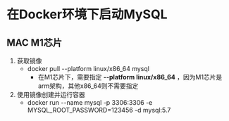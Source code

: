 # 在Docker环境下启动MySQL
## MAC M1芯片
  1. 获取镜像
      + docker pull --platform linux/x86_64 mysql 
         - 在M1芯片下，需要指定 **--platform linux/x86_64** ，因为M1芯片是arm架构，其他x86_64则不需要指定
  2. 使用镜像创建并运行容器
      + docker run --name mysql -p 3306:3306 -e MYSQL_ROOT_PASSWORD=123456 -d mysql:5.7